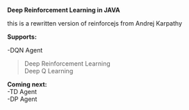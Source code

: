 **Deep Reinforcement Learning in JAVA**

this is a rewritten version of reinforcejs from Andrej Karpathy

**Supports:**

-DQN Agent<br>
>Deep Reinforcement Learning<br>
>Deep Q Learning

**Coming next:**<br>
-TD Agent<br>
-DP Agent
